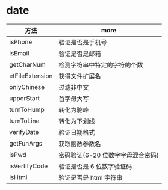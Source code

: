 # date

| 方法            | more                              |
| --------------- | --------------------------------- |
| isPhone         | 验证是否是手机号                  |
| isEmail         | 验证是否是邮箱                    |
| getCharNum      | 检测字符串中特定的字符的个数      |
| etFileExtension | 获得文件扩展名                    |
| onlyChinese     | 过滤非中文                        |
| upperStart      | 首字母大写                        |
| turnToHump      | 转化为驼峰                        |
| turnToLine      | 转化为下划线                      |
| verifyDate      | 验证日期格式                      |
| getFunArgs      | 获取函数参数名                    |
| isPwd           | 密码验证(6-20 位数字字母混合密码) |
| isVertifyCode   | 验证是否是 6 位数字验证码         |
| isHtml          | 验证是否是 html 字符串            |